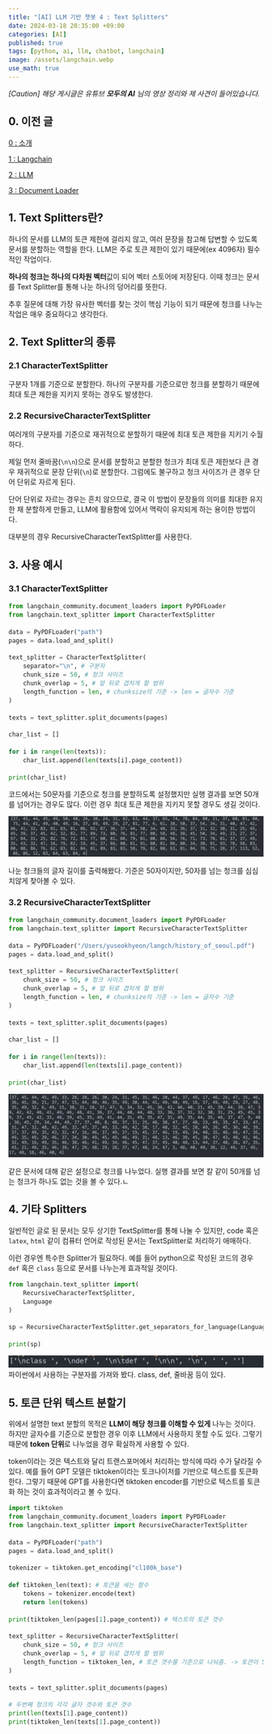 ```yaml
---
title: "[AI] LLM 기반 챗봇 4 : Text Splitters"
date: 2024-03-18 20:35:00 +09:00
categories: [AI]
published: true
tags: [python, ai, llm, chatbot, langchain]
image: /assets/langchain.webp
use_math: true
---
```


*[Caution] 해당 게시글은 유튜브 **모두의 AI** 님의 영상 정리와 제 사견이 들어있습니다.*

## 0. 이전 글

[0 : 소개](https://astro-yu.github.io/posts/LLM-Chatbot1/)

[1 : Langchain](https://astro-yu.github.io/posts/LLM-Chatbot2/)

[2 : LLM](https://astro-yu.github.io/posts/LLM-Chatbot3/)

[3 : Document Loader](https://astro-yu.github.io/posts/LLM-Chatbot4/)

## 1. Text Splitters란?

하나의 문서를 LLM의 토큰 제한에 걸리지 않고, 여러 문장을 참고해 답변할 수 있도록 문서를 분할하는 역할을 한다. LLM은 주로 토큰 제한이 있기 때문에(ex 4096자) 필수적인 작업이다.

**하나의 청크는 하나의 다차원 벡터**값이 되어 벡터 스토어에 저장된다. 이때 청크는 문서를 Text Splitter를 통해 나눈 하나의 덩어리를 뜻한다.

추후 질문에 대해 가장 유사한 벡터를 찾는 것이 핵심 기능이 되기 때문에 청크를 나누는 작업은 매우 중요하다고 생각한다.

## 2. Text Splitter의 종류

### 2.1 CharacterTextSplitter

구분자 1개를 기준으로 분할한다. 하나의 구분자를 기준으로만 청크를 분할하기 때문에 최대 토큰 제한을 지키지 못하는 경우도 발생한다.

### 2.2 RecursiveCharacterTextSplitter

여러개의 구분자를 기준으로 재귀적으로 분할하기 때문에 최대 토큰 제한을 지키기 수월하다. 

제일 먼저 줄바꿈(`\n\n`)으로 문서를 분할하고 분할한 청크가 최대 토큰 제한보다 큰 경우 재귀적으로 문장 단위(`\n`)로 분할한다. 그럼에도 불구하고 청크 사이즈가 큰 경우 단어 단위로 자르게 된다.

단어 단위로 자르는 경우는 흔치 않으므로, 결국 이 방법이 문장들의 의미를 최대한 유지한 채 분할하게 만들고, LLM에 활용함에 있어서 맥락이 유지되게 하는 용이한 방법이다.

대부분의 경우 RecursiveCharacterTextSplitter를 사용한다.

## 3. 사용 예시

### 3.1 CharacterTextSplitter

```python
from langchain_community.document_loaders import PyPDFLoader
from langchain.text_splitter import CharacterTextSplitter

data = PyPDFLoader("path")
pages = data.load_and_split()

text_splitter = CharacterTextSplitter(
    separator="\n", # 구분자
    chunk_size = 50, # 청크 사이즈
    chunk_overlap = 5, # 앞 뒤로 겹치게 할 범위
    length_function = len, # chunksize의 기준 -> len = 글자수 기준
)

texts = text_splitter.split_documents(pages)

char_list = []

for i in range(len(texts)):
    char_list.append(len(texts[i].page_content))

print(char_list)
```

코드에서는 50문자를 기준으로 청크를 분할하도록 설정했지만 실행 결과를 보면 50개를 넘어가는 경우도 많다. 이런 경우 최대 토큰 제한을 지키지 못할 경우도 생길 것이다.

![](/assets/text1.png)

나눈 청크들의 글자 길이를 출력해봤다. 기준은 50자이지만, 50자를 넘는 청크를 심심치않게 찾아볼 수 있다.

### 3.2 RecursiveCharacterTextSplitter

```python
from langchain_community.document_loaders import PyPDFLoader
from langchain.text_splitter import RecursiveCharacterTextSplitter

data = PyPDFLoader("/Users/yuseokhyeon/langch/history_of_seoul.pdf")
pages = data.load_and_split()

text_splitter = RecursiveCharacterTextSplitter(
    chunk_size = 50, # 청크 사이즈
    chunk_overlap = 5, # 앞 뒤로 겹치게 할 범위
    length_function = len, # chunksize의 기준 -> len = 글자수 기준
)

texts = text_splitter.split_documents(pages)

char_list = []

for i in range(len(texts)):
    char_list.append(len(texts[i].page_content))

print(char_list)
```

![](/assets/text2.png)

같은 문서에 대해 같은 설정으로 청크를 나누었다. 실행 결과를 보면 칼 같이 50개를 넘는 청크가 하나도 없는 것을 볼 수 있다.ㄴ

## 4. 기타 Splitters

일반적인 글로 된 문서는 모두 상기한 TextSplitter를 통해 나눌 수 있지만, code 혹은 `latex`, `html` 같이 컴퓨터 언어로 작성된 문서는 TextSplitter로 처리하기 애매하다.

이런 경우엔 특수한 Splitter가 필요하다. 예를 들어 python으로 작성된 코드의 경우 `def` 혹은 `class` 등으로 문서를 나누는게 효과적일 것이다. 

```python
from langchain.text_splitter import(
    RecursiveCharacterTextSplitter,
    Language
)

sp = RecursiveCharacterTextSplitter.get_separators_for_language(Language.PYTHON)

print(sp)
```

![](/assets/text3.png)
파이썬에서 사용하는 구분자를 가져와 봤다. class,  def, 줄바꿈 등이 있다.

## 5. 토큰 단위 텍스트 분할기

위에서 설명한 text 분할의 목적은 **LLM이 해당 청크를 이해할 수 있게** 나누는 것이다. 하지만 글자수를 기준으로 분할한 경우 이후 LLM에서 사용하지 못할 수도 있다. 그렇기 때문에 **token 단위**로 나누었을 경우 확실하게 사용할 수 있다.

token이라는 것은 텍스트와 달리 트랜스포머에서 처리하는 방식에 따라 수가 달라질 수 있다. 예를 들어 GPT 모델은 tiktoken이라는 토크나이저를 기반으로 텍스트를 토큰화 한다. 그렇기 때문에 GPT를 사용한다면 tiktoken encoder를 기반으로 텍스트를 토큰화 하는 것이 효과적이라고 볼 수 있다.

```python
import tiktoken
from langchain_community.document_loaders import PyPDFLoader
from langchain.text_splitter import RecursiveCharacterTextSplitter

data = PyPDFLoader("path")
pages = data.load_and_split()

tokenizer = tiktoken.get_encoding("cl100k_base")

def tiktoken_len(text): # 토큰을 세는 함수
    tokens = tokenizer.encode(text)
    return len(tokens)

print(tiktoken_len(pages[1].page_content)) # 텍스트의 토큰 갯수

text_splitter = RecursiveCharacterTextSplitter(
    chunk_size = 50, # 청크 사이즈
    chunk_overlap = 5, # 앞 뒤로 겹치게 할 범위
    length_function = tiktoken_len, # 토큰 갯수를 기준으로 나눠줌. -> 토큰이 50개 이하가 되도록 나눔
)

texts = text_splitter.split_documents(pages)
 
# 두번째 청크의 각각 글자 갯수와 토큰 갯수
print(len(texts[1].page_content))
print(tiktoken_len(texts[1].page_content))
```